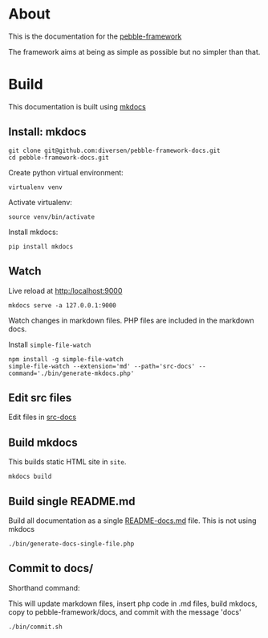 # About 

This is the documentation for the [pebble-framework](https://github.com/diversen/pebble-framework)

The framework aims at being as simple as possible but no simpler than that. 

# Build

This documentation is built using [mkdocs](https://www.mkdocs.org/)

## Install: mkdocs

    git clone git@github.com:diversen/pebble-framework-docs.git
    cd pebble-framework-docs.git

Create python virtual environment:

    virtualenv venv

Activate virtualenv:

    source venv/bin/activate

Install mkdocs:

    pip install mkdocs

## Watch

Live reload at [http:/localhost:9000](http://localhost:9000)

    mkdocs serve -a 127.0.0.1:9000

Watch changes in markdown files. PHP files are included in the markdown docs. 

Install `simple-file-watch`

    npm install -g simple-file-watch
    simple-file-watch --extension='md' --path='src-docs' --command='./bin/generate-mkdocs.php'

## Edit src files

Edit files in [src-docs](src-docs)

## Build mkdocs

This builds static HTML site in `site`. 

    mkdocs build

## Build single README.md

Build all documentation as a single [README-docs.md](README-docs.md) file.
This is not using mkdocs

    ./bin/generate-docs-single-file.php

## Commit to docs/

Shorthand command:

This will update markdown files, insert php code in .md files, build mkdocs,
copy to pebble-framework/docs, and commit with the message 'docs' 

    ./bin/commit.sh



